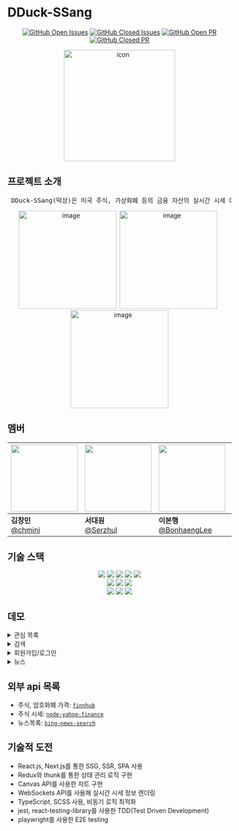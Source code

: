 # DDuck-SSang

<div align="center">

[![GitHub Open Issues](https://img.shields.io/github/issues-raw/DDSS-FE/DDuck-SSang?color=green)](https://github.com/DDSS-FE/DDuck-SSang/issues)
[![GitHub Closed Issues](https://img.shields.io/github/issues-closed-raw/DDSS-FE/DDuck-SSang?color=red)](https://github.com/DDSS-FE/DDuck-SSang/issues?q=is%3Aissue+is%3Aclosed)
[![GitHub Open PR](https://img.shields.io/github/issues-pr-raw/DDSS-FE/DDuck-SSang?color=green)](https://github.com/DDSS-FE/DDuck-SSang/pulls)
[![GitHub Closed PR](https://img.shields.io/github/issues-pr-closed-raw/DDSS-FE/DDuck-SSang?color=red)](https://github.com/DDSS-FE/DDuck-SSang/pulls?q=is%3Apr+is%3Aclosed)

<img src="https://user-images.githubusercontent.com/59217352/156923585-2088d9d6-e498-4528-8795-e8441021ef4a.png" alt="icon" width="250"/>
  
</div>

## 프로젝트 소개

<pre> DDuck-SSang(떡상)은 미국 주식, 가상화폐 등의 금융 자산의 실시간 시세 데이터, 경제 뉴스 등을 제공합니다.
</pre>
<div align="center">
<img width="220" alt="image" src="https://user-images.githubusercontent.com/59217352/157323671-fa1ca027-ffba-46c9-bcf8-90596c9eb83d.png">&ensp;<img width="220" alt="image" src="https://user-images.githubusercontent.com/59217352/157323859-66b95ec5-b9a2-4ba3-8c9a-feb90121e97f.png">&ensp;<img width="220" alt="image" src="https://user-images.githubusercontent.com/59217352/157325774-3f9a64ff-9374-4765-8ea2-04de56e93d7f.png">
</div>

## 멤버

<div align="center">
  
| <img src="https://user-images.githubusercontent.com/59217352/156923286-4f7f2920-86d6-4c1e-bddf-d04c5e85ac0f.png" width="150"> | <img src="https://user-images.githubusercontent.com/59217352/156923312-41a2ccfb-ed86-4b5e-bbb4-bc5528bce9c0.png" width="150"> | <img src="https://user-images.githubusercontent.com/59217352/156923092-6d313289-3ee9-413e-897f-113103f85006.png" width="150"> | <img src="https://user-images.githubusercontent.com/59217352/156923326-ee2cd5b3-6bcb-4d26-ac07-847c7e3ab322.png" width="150"> |  
| ----------------------------------------------------------- | ------------------------------------------------------------ | ------------------------------------------------------------ | ------------------------------------------------------------ |
|  **김창민** <br>[@chmini](https://github.com/chmini)   |  **서대원** <br>[@Serzhul](https://github.com/Serzhul)   |  **이본행** <br>[@BonhaengLee](https://github.com/BonhaengLee)     |  **이희승** <br>[@2heeesss](https://github.com/2heeesss)|

</div>

## 기술 스택

<div align="center">
  <img src="https://img.shields.io/badge/TypeScript-3178C6?style=flat-square&logo=typescript&logoColor=white"/>
  <img src="https://img.shields.io/badge/React-61DAFB?style=flat-square&logo=React&logoColor=white"/>
  <img  src="https://img.shields.io/badge/Next-000000?style=flat-square&logo=Next.js&logoColor=white"/>
  <img src="https://img.shields.io/badge/redux-764ABC?style=flat-square&logo=Redux&logoColor=white"/>
  <img src="https://img.shields.io/badge/scss-DB7093?style=flat-square&logo=SASS&logoColor=white"/><br>
  
  <img src="https://img.shields.io/badge/Node.js-339933?style=flat-square&logo=Node.js&logoColor=white"/>
  <img src="https://img.shields.io/badge/Strapi-000000?style=flat-square&logo=strapi&logoColor=white"/>
  <img src="https://img.shields.io/badge/SQLite-4479A1?style=flat-square&logo=SQLite&logoColor=white"/><br>
  
  <img src="https://img.shields.io/badge/Jest-C21325?style=flat-square&logo=Jest&logoColor=white"/>
  <img src="https://img.shields.io/badge/React%20Testing%20Library-121212?style=flat-square&logo=Testing Library&logoColor=E33332"/>
  <img src="https://img.shields.io/badge/playwright-logo.svg?color=c75c4e"/>
</div>

## 데모

<details>
<summary>관심 목록</summary>
    
  ![WatchlistAddRemove](https://user-images.githubusercontent.com/59217352/157321192-43126cc5-35dc-402d-be45-7897264d096d.gif) | ![WatchlistToggle](https://user-images.githubusercontent.com/59217352/157321347-457b271a-e68e-4766-b049-a8c1dec00471.gif) | ![관심목록실시간](https://user-images.githubusercontent.com/59217352/157771153-84602727-22c0-418c-889d-09b509cf902a.gif) |
  :-: | :-: | :-: |
`추가/삭제` | `토글` | `실시간 시세 정보` |

</details>
<details>
<summary>검색</summary>

| ![검색_종목_fin](https://user-images.githubusercontent.com/65802921/157692958-0876430a-1d13-40bf-adfc-88e9f65a7ff8.gif) | ![검색_뉴스_fin](https://user-images.githubusercontent.com/65802921/157693145-c27a7c09-99ee-4088-a285-db7155163124.gif) |
| :-----------------------------------------------------------------------------------------------------------------------------: | :---------------------------------------------------------------------------------------------------------------------------: |
|                                                             `종목`                                                              |                                                            `뉴스`                                                             |

</details>

<details>
<summary>회원가입/로그인</summary>
  
![Hnet-image (2)](https://user-images.githubusercontent.com/65802921/157696644-25896690-2d80-457d-9351-642c07261029.gif) |![Hnet-image (3)](https://user-images.githubusercontent.com/65802921/157698084-14ae6582-c3c7-49f6-9f0f-b0f64ba3a742.gif) |
  :-: | :-: |
`회원가입` | `로그인` |

</details>

<details>
<summary>뉴스</summary>

| ![뉴스_바](https://user-images.githubusercontent.com/65802921/157693792-a1e4c00f-024a-427b-8d41-ef259240594d.gif) | ![뉴스_인피니티](https://user-images.githubusercontent.com/65802921/157693853-87f76077-42fb-4f49-bf51-f5c868cc63b2.gif) |
| :------------------------------------------------------------------------------------------------------------------: | :----------------------------------------------------------------------------------------------------------------------------: |
|                                                         `탭`                                                         |                                                       `인피니티 스크롤`                                                        |

</details>

## 외부 api 목록

- 주식, 암호화폐 가격: <a href="https://finnhub.io/docs/api">`finnhub`</a>
- 주식 시세: <a href="https://www.npmjs.com/package/yahoo-finance">`node-yahoo-finance`</a>
- 뉴스목록: <a href="https://rapidapi.com/microsoft-azure-org-microsoft-cognitive-services/api/bing-news-search1/">`bing-news-search`</a>

## 기술적 도전

- React.js, Next.js를 통한 SSG, SSR, SPA 사용
- Redux와 thunk를 통한 상태 관리 로직 구현
- Canvas API를 사용한 차트 구현
- WebSockets API를 사용해 실시간 시세 정보 렌더링
- TypeScript, SCSS 사용, 비동기 로직 최적화
- jest, react-testing-library를 사용한 TDD(Test Driven Development)
- playwright를 사용한 E2E testing
